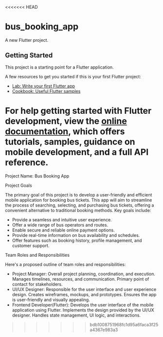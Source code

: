 <<<<<<< HEAD
# bus_booking_app

A new Flutter project.

## Getting Started

This project is a starting point for a Flutter application.

A few resources to get you started if this is your first Flutter project:

- [Lab: Write your first Flutter app](https://docs.flutter.dev/get-started/codelab)
- [Cookbook: Useful Flutter samples](https://docs.flutter.dev/cookbook)

For help getting started with Flutter development, view the
[online documentation](https://docs.flutter.dev/), which offers tutorials,
samples, guidance on mobile development, and a full API reference.
=======
Project Name: Bus Booking App

Project Goals

The primary goal of this project is to develop a user-friendly and efficient mobile application for booking bus tickets. This app will aim to streamline the process of searching, selecting, and purchasing bus tickets, offering a convenient alternative to traditional booking methods.  Key goals include:

  - Provide a seamless and intuitive user experience.
  - Offer a wide range of bus operators and routes.
  - Enable secure and reliable online payment options.
  - Provide real-time information on bus availability and schedules.
  - Offer features such as booking history, profile management, and customer support.

Team Roles and Responsibilities

Here's a proposed outline of team roles and responsibilities:

  - Project Manager:
    Overall project planning, coordination, and execution.  Manages timelines, resources, and communication.  Primary point of contact for stakeholders.
  - UI/UX Designer:
    Responsible for the user interface and user experience design.  Creates wireframes, mockups, and prototypes.  Ensures the app is user-friendly and visually appealing.
  - Frontend Developer(Flutter):
    Develops the user interface of the mobile application using Flutter. Implements the design provided by the UI/UX designer.  Handles state management, UI logic, and interactions.
  
>>>>>>> bdb1008751968fc1d95a6faca3f25a4367e983a3
